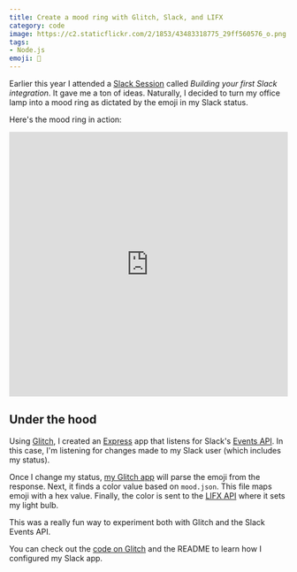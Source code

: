 ```yaml
---
title: Create a mood ring with Glitch, Slack, and LIFX
category: code
image: https://c2.staticflickr.com/2/1853/43483318775_29ff560576_o.png
tags:
- Node.js
emoji: 🔮
---
```


Earlier this year I attended a [Slack Session](https://slackhq.com/join-us-for-slack-sessions) called *Building your first Slack integration*. It gave me a ton of ideas. Naturally, I decided to turn my office lamp into a mood ring as dictated by the emoji in my Slack status.

Here's the mood ring in action:

<iframe src="https://player.vimeo.com/video/287725439?color=f6f6f6&title=0&byline=0&portrait=0" width="852" height="479" style="max-width: 100%" frameborder="0" webkitallowfullscreen mozallowfullscreen allowfullscreen></iframe>

## Under the hood

Using [Glitch](https://glitch.com/), I created an [Express](https://expressjs.com/) app that listens for Slack's [Events API](https://api.slack.com/events-api). In this case, I'm listening for changes made to my Slack user (which includes my status).

Once I change my status, [my Glitch app](https://glitch.com/~mood-ring-light) will parse the emoji from the response. Next, it finds a color value based on `mood.json`. This file maps emoji with a hex value. Finally, the color is sent to the [LIFX API](https://api.developer.lifx.com/) where it sets my light bulb.

This was a really fun way to experiment both with Glitch and the Slack Events API.

You can check out the [code on Glitch](https://glitch.com/~mood-ring-light) and the README to learn how I configured my Slack app.

